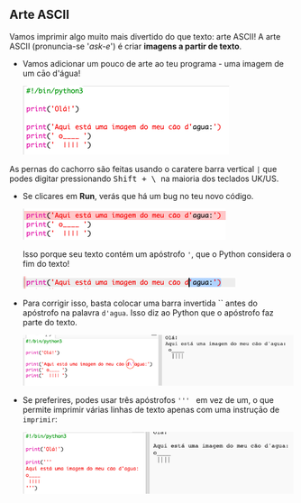 ## Arte ASCII

Vamos imprimir algo muito mais divertido do que texto: arte ASCII! A arte ASCII (pronuncia-se '*ask-e*') é criar **imagens a partir de texto**.

+ Vamos adicionar um pouco de arte ao teu programa - uma imagem de um cāo d'água!
    
    ![captura de ecrã](images/me-dog.png)

As pernas do cachorro são feitas usando o caratere barra vertical `|` que podes digitar pressionando <kbd>Shift + \ </kbd> na maioria dos teclados UK/US.

+ Se clicares em **Run**, verás que há um bug no teu novo código.
    
    ![captura de ecrã](images/me-dog-bug.png)
    
    Isso porque seu texto contém um apóstrofo `'`, que o Python considera o fim do texto!
    
    ![captura de ecrã](images/me-dog-quote.png)

+ Para corrigir isso, basta colocar uma barra invertida `` antes do apóstrofo na palavra `d'agua`. Isso diz ao Python que o apóstrofo faz parte do texto.
    
    ![captura de ecrã](images/me-dog-bug-fix.png)

+ Se preferires, podes usar três apóstrofos `''' ` em vez de um, o que permite imprimir várias linhas de texto apenas com uma instruçāo de `imprimir`:
    
    ![captura de ecrã](images/me-dog-triple-quote.png)